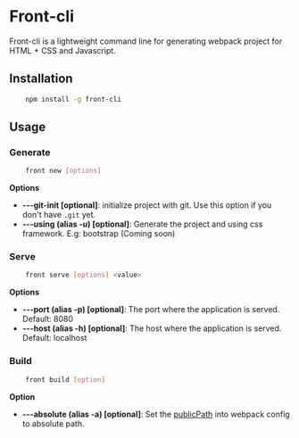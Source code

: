 # Front-cli
Front-cli is a lightweight command line for generating webpack project for HTML + CSS and Javascript.

## Installation
``` bash
    npm install -g front-cli
```

## Usage
### Generate
``` bash
    front new [options]
```

**Options**

 -  **---git-init [optional]**: initialize project with git. Use this option if you don't have `.git` yet.
 - **---using (alias *-u*) [optional]**: Generate the project and using css framework. E.g: bootstrap (Coming soon)

### Serve
``` bash
    front serve [options] <value>
```

**Options**

 - **---port (alias -p) [optional]**: The port where the application is served. Default: 8080
 - **---host (alias -h) [optional]**: The host where the application is served. Default: localhost

### Build
``` bash
    front build [option]
```

**Option**   

   - **---absolute (alias -a) [optional]**: Set the [publicPath](https://webpack.js.org/guides/public-path/) into webpack config to absolute path.
